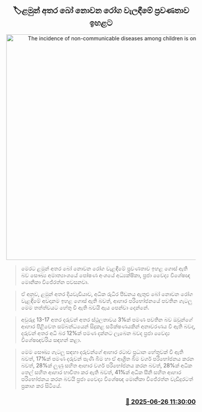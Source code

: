 <p align='center'><b><h2 align='center' title='The incidence of non-communicable diseases among children is on the rise'>🏷ළමුන් අතර බෝ නොවන රෝග වැලඳීමේ ප්‍රවණතාව ඉහළට</h2></b></p>
<p align='center'><img src='https://helakuru.sgp1.cdn.digitaloceanspaces.com/esana/images/lib/doctor1[1].jpg' width='600' alt='The incidence of non-communicable diseases among children is on the rise'></p>

> මෙරට ළමුන් අතර බෝ නොවන රෝග වැළඳීමේ ප්‍රවණතාව ඉහළ ගොස් ඇති බව සෞඛ්‍ය අමාත්‍යාංශයේ පෝෂණ අංශයේ අධ්‍යක්ෂිකා, ප්‍රජා වෛද්‍ය විශේෂඥ මොනිකා විජේරත්න පවසනවා.

> ඒ අනුව, ළමුන් අතර දියවැඩියාව, අධික රුධිර පීඩනය ඇතුළු බෝ නොවන රෝග වැළඳීමේ අවදානම ඉහළ ගොස් ඇති බවත්, ආහාර පරිභෝජනයේ පවතින ගැටලු මෙම තත්ත්වයට හේතු වී ඇති බවයි ඇය පෙන්වා දෙන්නේ.

> අවුරුදු 13-17 අතර දරුවන් අතර ස්ථුලතාවය 3%ක් පමණ පවතින බව ඔවුන්ගේ ආහාර පිළිවෙත සම්බන්ධයෙන් සිදුකළ සමීක්ෂණයකින් අනාවරණය වී ඇති බවද, දරුවන් අතර අධි බර 12%ක් පමණ දක්නට ලැබෙන බවද ප්‍රජා වෛද්‍ය විශේෂඥවරිය සඳහන් කළා.

> මෙම සෞඛ්‍ය ගැටලු සඳහා දරුවන්ගේ ආහාර රටාව ප්‍රධාන හේතුවක් වී ඇති බවත්, 17%ක් පමණ දරුවන් පැණි බීම හා ඒ ආශ්‍රිත බීම වර්ග පරිභෝජනය කරන බවත්, 28%ක් ලුණු සහිත ආහාර වර්ග පරිභෝජනය කරන බවත්, 28%ක් අධික තෙල් සහිත ආහාර භාවිතා කර ඇති බවත්, 41%ක් අධික සීනි සහිත ආහාර පරිභෝජනය කරන බවයි ප්‍රජා වෛද්‍ය විශේෂඥ මොනිකා විජේරත්න වැඩිදුරටත් ප්‍රකාශ කර සිටියේ.



<h3 align='right'><a href='https://www.helakuru.lk/esana/p/111356/'>📅 2025-06-26 11:30:00</a></h3>
